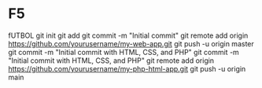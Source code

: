 # F5
fUTBOL
git init
git add 
git commit -m "Initial commit"
git remote add origin https://github.com/yourusername/my-web-app.git
git push -u origin master
git commit -m "Initial commit with HTML, CSS, and PHP"
git commit -m "Initial commit with HTML, CSS, and PHP"
git remote add origin https://github.com/yourusername/my-php-html-app.git
git push -u origin main
